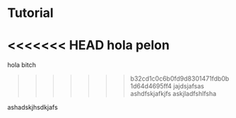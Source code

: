 # Tutorial

<<<<<<< HEAD
hola pelon
=======
hola bitch
>>>>>>> b32cd1c0c6b0fd9d8301471fdb0b1d64d4695ff4
jajdsjafsas
ashdfskjafkjfs
askjladfshlfsha

ashadskjhsdkjafs